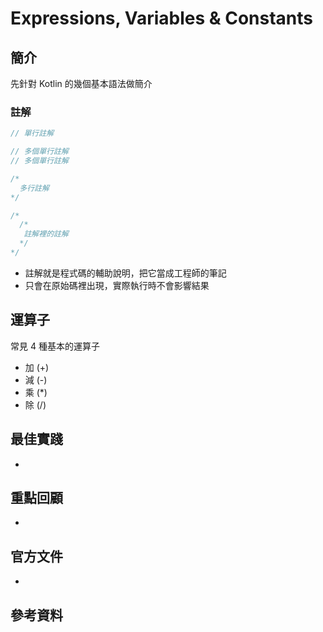 # Expressions, Variables & Constants

## 簡介

先針對 Kotlin 的幾個基本語法做簡介

### 註解

```kotlin
// 單行註解

// 多個單行註解
// 多個單行註解

/*
  多行註解
*/

/*
  /*
   註解裡的註解
  */
*/
```

* 註解就是程式碼的輔助說明，把它當成工程師的筆記
* 只會在原始碼裡出現，實際執行時不會影響結果

## 運算子

常見 4 種基本的運算子
* 加 (+)
* 減 (-)
* 乘 (*)
* 除 (/)

  
## 最佳實踐

* 

## 重點回顧

* 

## 官方文件

* 

## 參考資料
